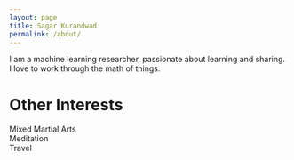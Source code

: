 ```yaml
---
layout: page
title: Sagar Kurandwad
permalink: /about/
---
```


I am a machine learning researcher, passionate about learning and sharing. I love to work through the math of things.

# Other Interests

Mixed Martial Arts  
Meditation  
Travel  


